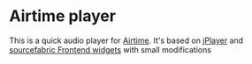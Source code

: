Airtime player
=============


This is a quick audio player for [Airtime](https://www.sourcefabric.org/en/airtime/).
It's based on [jPlayer](https://github.com/happyworm/jPlayer) and  [sourcefabric Frontend widgets](https://wiki.sourcefabric.org/display/CC/Frontend+Widgets) with small modifications
